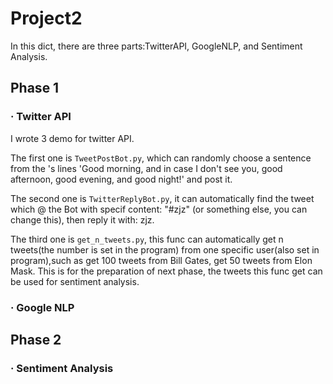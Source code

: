 # Project2 
In this dict, there are three parts:TwitterAPI, GoogleNLP, and Sentiment Analysis.
## Phase 1
### · Twitter API

I wrote 3 demo for twitter API. 

The first one is `TweetPostBot.py`, which can randomly choose a sentence from the <The Truman Show>'s lines 'Good morning, and in case I don't see you, good afternoon, good evening, and good night!' and post it.
  
The second one is `TwitterReplyBot.py`, it can automatically find the tweet which @ the Bot with specif content: "#zjz" (or something else, you can change this), then reply it with: zjz.
  
The third one is `get_n_tweets.py`, this func can automatically get n tweets(the number is set in the program) from one specific user(also set in program),such as get 100 tweets from Bill Gates, get 50 tweets from Elon Mask. This is for the preparation of next phase, the tweets this func get can be used for sentiment analysis.

### · Google NLP
## Phase 2
### · Sentiment Analysis
